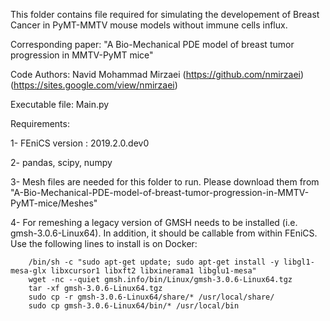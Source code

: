 This folder contains file required for simulating the developement of Breast Cancer in PyMT-MMTV mouse models without immune cells influx.

Corresponding paper: "A Bio-Mechanical PDE model of breast tumor progression in MMTV-PyMT mice"

Code Authors: Navid Mohammad Mirzaei (https://github.com/nmirzaei) (https://sites.google.com/view/nmirzaei)

Executable file: Main.py

Requirements:

1- FEniCS version : 2019.2.0.dev0

2- pandas, scipy, numpy

3- Mesh files are needed for this folder to run. Please download them from "A-Bio-Mechanical-PDE-model-of-breast-tumor-progression-in-MMTV-PyMT-mice/Meshes"

4- For remeshing a legacy version of GMSH needs to be installed (i.e. gmsh-3.0.6-Linux64). In addition, it should be callable from within FEniCS. Use the          following lines to install is on Docker:

        /bin/sh -c "sudo apt-get update; sudo apt-get install -y libgl1-mesa-glx libxcursor1 libxft2 libxinerama1 libglu1-mesa"
        wget -nc --quiet gmsh.info/bin/Linux/gmsh-3.0.6-Linux64.tgz
        tar -xf gmsh-3.0.6-Linux64.tgz
        sudo cp -r gmsh-3.0.6-Linux64/share/* /usr/local/share/
        sudo cp gmsh-3.0.6-Linux64/bin/* /usr/local/bin
        
